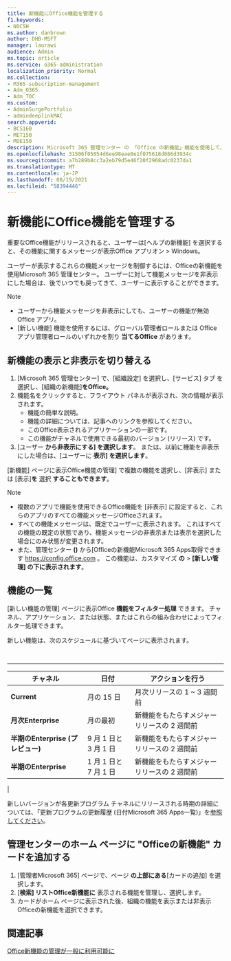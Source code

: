 ```yaml
---
title: 新機能にOffice機能を管理する
f1.keywords:
- NOCSH
ms.author: danbrown
author: DHB-MSFT
manager: laurawi
audience: Admin
ms.topic: article
ms.service: o365-administration
localization_priority: Normal
ms.collection:
- M365-subscription-management
- Adm_O365
- Adm_TOC
ms.custom:
- AdminSurgePortfolio
- admindeeplinkMAC
search.appverid:
- BCS160
- MET150
- MOE150
description: Microsoft 365 管理センター の 「Office の新機能」機能を使用して、ユーザーが Office アプリ on Windows で [ヘルプ > 新機能] を選択した場合に表示または非表示にする Office 機能を決定します。
ms.openlocfilehash: 31506f05054d6ee98eae0e1f075618d866d3934c
ms.sourcegitcommit: a7b289b8cc3a2eb79d5e46f20f2968adc0237da1
ms.translationtype: MT
ms.contentlocale: ja-JP
ms.lasthandoff: 08/19/2021
ms.locfileid: "58394446"
---
```

# <a name="manage-which-office-features-appear-in-whats-new"></a>新機能にOffice機能を管理する

重要なOffice機能がリリースされると、ユーザーは[ヘルプの新機能] を選択すると、その機能に関するメッセージが表示Office アプリオン \> Windows。

ユーザーが表示するこれらの機能メッセージを制御するには、Officeの新機能を使用Microsoft 365 管理センター。 ユーザーに対して機能メッセージを非表示にした場合は、後でいつでも戻ってきて、ユーザーに表示することができます。

> [!NOTE]
>
> - ユーザーから機能メッセージを非表示にしても、ユーザーの機能が無効Office アプリ。
> - [新しい機能] 機能を使用するには、グローバル管理者ロールまたは Office アプリ管理者ロールのいずれかを割り **当てるOffice** があります。

## <a name="show-or-hide-new-features"></a>新機能の表示と非表示を切り替える

1. [Microsoft 365 管理センター] で、[組織設定] を選択し、[サービス] タブ <a href="https://go.microsoft.com/fwlink/p/?linkid=2053743" target="_blank"></a>を選択し、[組織の新機能]**をOffice。** 
1. 機能名をクリックすると、フライアウト パネルが表示され、次の情報が表示されます。
     - 機能の簡単な説明。
     - 機能の詳細については、記事へのリンクを参照してください。
     - このOffice表示されるアプリケーションの一部です。
     - この機能がチャネルで使用できる最初のバージョン (リリース) です。
1. [ユーザー **から非表示にする] を選択します**。 または、以前に機能を非表示にした場合は、[ユーザーに **表示] を選択します**。

[新機能] ページに表示Office機能の管理] で複数の機能を選択し、[非表示] または [表示]**を** 選択 **することもできます**。

> [!NOTE]
>
> - 複数のアプリで機能を使用できるOffice機能を [非表示] に設定すると、これらのアプリのすべての機能メッセージOfficeされます。
> - すべての機能メッセージは、既定でユーザーに表示されます。 これはすべての機能の既定の状態であり、機能メッセージの非表示または表示を選択した場合にのみ状態が変更されます。
> - また、管理センター **()** から[Officeの新機能Microsoft 365 Apps取得できます <https://config.office.com> 。 この機能は、カスタマイズ **の**  >  **[新しい管理] の下に表示されます**。

## <a name="list-of-features"></a>機能の一覧

[新しい機能の管理] ページに表示Office **機能をフィルター処理** できます。 チャネル、アプリケーション、または状態、またはこれらの組み合わせによってフィルター処理できます。

新しい機能は、次のスケジュールに基づいてページに表示されます。

<br>

****

|チャネル|日付|アクションを行う|
|---|---|---|
|**Current**|月の 15 日|月次リリースの 1 ~ 3 週間前|
|**月次Enterprise**|月の最初|新機能をもたらすメジャー リリースの 2 週間前|
|**半期のEnterprise (プレビュー)**|9 月 1 日と 3 月 1 日| 新機能をもたらすメジャー リリースの 2 週間前|
|**半期のEnterprise**|1 月 1 日と 7 月 1 日| 新機能をもたらすメジャー リリースの 2 週間前|
|

新しいバージョンが各更新プログラム チャネルにリリースされる時期の詳細については、「更新プログラムの更新履歴 (日付Microsoft 365 Apps一覧)」を[参照してください](/officeupdates/update-history-microsoft365-apps-by-date)。

## <a name="add-the-whats-new-in-office-card-to-the-admin-center-home-page"></a>管理センターのホーム ページに "Officeの新機能" カードを追加する

1. [管理者Microsoft 365] ページで、ページ **の上部にある**[カードの追加] を選択します。
2. [**検索] リストOffice新機能に** 表示される機能を管理し、選択します。
3. カードがホーム ページに表示された後、組織の機能を表示または非表示Officeの新機能を選択[](#show-or-hide-new-features)できます。

## <a name="related-articles"></a>関連記事

[Office新機能の管理が一般に利用可能に](https://techcommunity.microsoft.com/t5/microsoft-365-blog/office-what-s-new-management-is-now-generally-available/ba-p/1179954)
